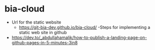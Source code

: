 # bia-cloud

- Url for the static website
  - https://git-bia-dev.github.io/bia-cloud/
-Steps for implementing a static web site in github
 - https://dev.to/_abdullahamalik/how-to-publish-a-landing-page-on-github-pages-in-5-minutes-3in8